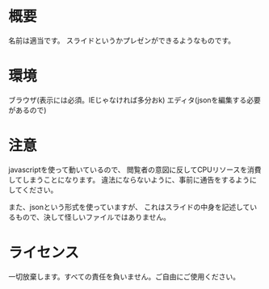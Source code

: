 # 概要
名前は適当です。
スライドというかプレゼンができるようなものです。

# 環境
ブラウザ(表示には必須。IEじゃなければ多分おk)
エディタ(jsonを編集する必要があるので)

# 注意
javascriptを使って動いているので、
閲覧者の意図に反してCPUリソースを消費してしまうことになります。
違法にならないように、事前に通告をするようにしてください。

また、jsonという形式を使っていますが、
これはスライドの中身を記述しているもので、決して怪しいファイルではありません。

# ライセンス
一切放棄します。すべての責任を負いません。ご自由にご使用ください。
